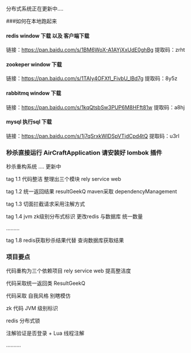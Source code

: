 
分布式系统正在更新中....

###如何在本地跑起来

#### redis window 下载 以及 客户端下载

链接：https://pan.baidu.com/s/1BM6WoX-A1AYjXxUdE0ghBg 
提取码：zrht


#### zookeper window 下载

链接：https://pan.baidu.com/s/1TAIy4OFXfl_FivbU_lBd7g 
提取码：8y5z

#### rabbitmq window 下载

链接：https://pan.baidu.com/s/1kqQtsbSw3PUP6M8HFft81w 
提取码：a8hj

#### mysql 执行sql 下载 

链接：https://pan.baidu.com/s/1j7qSrxkWIDSpVTjdCpd4tQ 
提取码：u3rl 

### 秒杀直接运行 AirCraftApplication 请安装好 lombok 插件

秒杀重构系统 .... 更新中 

tag 1.1 代码整洁 整理出三个模块 rely service web

tag 1.2 统一返回结果  resultGeekQ maven采取 dependencyManagement

tag 1.3 切面拦截请求采用注解方式

tag 1.4 jvm zk级别分布式标识 更改redis 与数据库 统一数量

......... 

tag 1.8 redis获取秒杀结果代替 查询数据库获取结果

### 项目要点

代码重构为三个依赖项目 rely service web  提高整洁度 

代码采取统一返回类 ResultGeekQ 

代码采取 自我风格 别瞎模仿

zk 代码 JVM 级别标识 

redis 分布式锁 

注解验证是否登录 + Lua 线程注解 

..........





